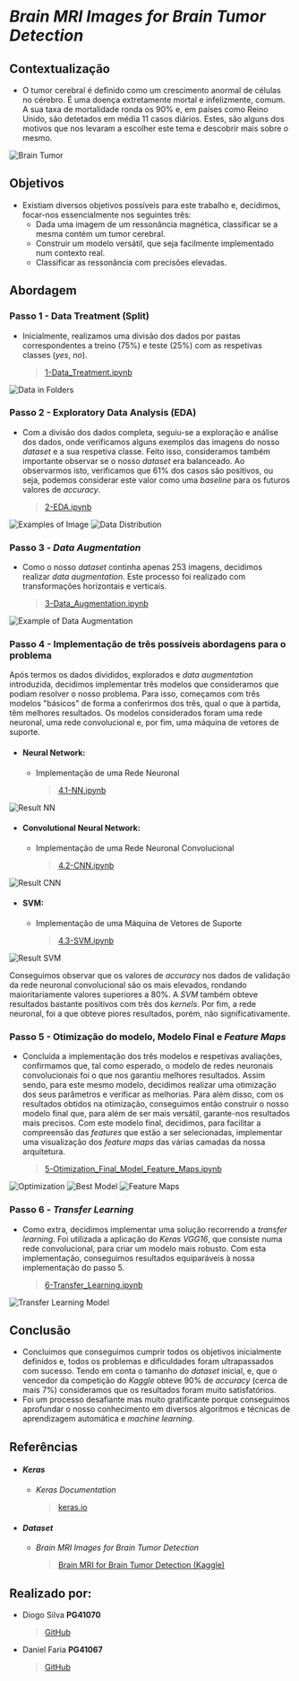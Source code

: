 # *Brain MRI Images for Brain Tumor Detection*
## Contextualização
- O tumor cerebral é definido como um crescimento anormal de células no cérebro. É uma doença extretamente mortal e infelizmente, comum. A sua taxa de mortalidade ronda os 90% e, em países como Reino Unido, são detetados em média 11 casos diários. Estes, são alguns dos motivos que nos levaram a escolher este tema e descobrir mais sobre o mesmo.

![Brain Tumor](/images/contextualizacao.jpg)

## Objetivos

- Existiam diversos objetivos possíveis para este trabalho e, decidimos, focar-nos essencialmente nos seguintes três:
    - Dada uma imagem de um ressonância magnética, classificar se a mesma contém um tumor cerebral.
    - Construir um modelo versátil, que seja facilmente implementado num contexto real.
    - Classificar as ressonância com precisões elevadas.

## Abordagem

### Passo 1 - Data Treatment (Split)

- Inicialmente, realizamos uma divisão dos dados por pastas correspondentes a treino (75%) e teste (25%) com as respetivas classes (*yes*, *no*).
    > [1-Data_Treatment.ipynb](https://github.com/diogogsilva/tp_aa2_pg41070_pg41067/blob/master/1-Data_Treatment.ipynb)
    
![Data in Folders](/images/data-split.png)

### Passo 2 - Exploratory Data Analysis (EDA)
- Com a divisão dos dados completa, seguiu-se a exploração e análise dos dados, onde verificamos alguns exemplos das imagens do nosso *dataset* e a sua respetiva classe. Feito isso, consideramos também importante observar se o nosso *dataset* era balanceado. Ao observarmos isto, verificamos que 61% dos casos são positivos, ou seja, podemos considerar este valor como uma *baseline* para os futuros valores de *accuracy*.
    > [2-EDA.ipynb](https://github.com/diogogsilva/tp_aa2_pg41070_pg41067/blob/master/2-EDA.ipynb)
        
![Examples of Image](/images/eda2.PNG)
![Data Distribution](/images/eda.PNG)

### Passo 3 - *Data Augmentation*
- Como o nosso *dataset* continha apenas 253 imagens, decidimos realizar *data augmentation*. Este processo foi realizado com transformações horizontais e verticais.
    > [3-Data_Augmentation.ipynb](https://github.com/diogogsilva/tp_aa2_pg41070_pg41067/blob/master/3-Data_Augmentation.ipynb)

![Example of Data Augmentation](/images/data_augmentation.PNG)

### Passo 4 - Implementação de três possíveis abordagens para o problema
Após termos os dados divididos, explorados e *data augmentation* introduzida, decidimos implementar três modelos que consideramos que podiam resolver o nosso problema. Para isso, começamos com três modelos "básicos" de forma a conferirmos dos três, qual o que à partida, têm melhores resultados. Os modelos considerados foram uma rede neuronal, uma rede convolucional e, por fim, uma máquina de vetores de suporte.

- #### Neural Network:
    - Implementação de uma Rede Neuronal
        > [4.1-NN.ipynb](https://github.com/diogogsilva/tp_aa2_pg41070_pg41067/blob/master/4.1-NN.ipynb)
       
![Result NN](/images/nn_result.PNG)

- #### Convolutional Neural Network:
    - Implementação de uma Rede Neuronal Convolucional
        > [4.2-CNN.ipynb](https://github.com/diogogsilva/tp_aa2_pg41070_pg41067/blob/master/4.2-CNN.ipynb)
        
![Result CNN](/images/cnn_result.PNG)

- #### SVM:
    - Implementação de uma Máquina de Vetores de Suporte
        > [4.3-SVM.ipynb](https://github.com/diogogsilva/tp_aa2_pg41070_pg41067/blob/master/4.3-SVM.ipynb)
           
![Result SVM](/images/svm_result.PNG)

Conseguimos observar que os valores de *accuracy* nos dados de validação da rede neuronal convolucional são os mais elevados, rondando maioritariamente valores superiores a 80%. A *SVM* também obteve resultados bastante positivos com três dos *kernels*. Por fim, a rede neuronal, foi a que obteve piores resultados, porém, não significativamente.

### Passo 5 - Otimização do modelo, Modelo Final e *Feature Maps*
- Concluída a implementação dos três modelos e respetivas avaliações, confirmamos que, tal como esperado, o modelo de redes neuronais convolucionais foi o que nos garantiu melhores resultados. Assim sendo, para este mesmo modelo, decidimos realizar uma otimização dos seus parâmetros e verificar as melhorias. Para além disso, com os resultados obtidos na otimização, conseguimos então construir o nosso modelo final que, para além de ser mais versátil, garante-nos resultados mais precisos. Com este modelo final, decidimos, para facilitar a compreensão das *features* que estão a ser selecionadas, implementar uma visualização dos *feature maps* das várias camadas da nossa arquitetura.
    > [5-Otimization_Final_Model_Feature_Maps.ipynb](https://github.com/diogogsilva/tp_aa2_pg41070_pg41067/blob/master/5-Otimization_Final_Model_Feature_Maps.ipynb)
    
![Optimization](/images/otimizacao.PNG)
![Best Model](/images/best_model.PNG)
![Feature Maps](/images/feature_maps.PNG)

### Passo 6 - *Transfer Learning*
- Como extra, decidimos implementar uma solução recorrendo a *transfer learning*. Foi utilizada a aplicação do *Keras VGG16*, que consiste numa rede convolucional, para criar um modelo mais robusto. Com esta implementação, conseguimos resultados equiparáveis à nossa implementação do passo 5. 
    > [6-Transfer_Learning.ipynb](https://github.com/diogogsilva/tp_aa2_pg41070_pg41067/blob/master/6-Transfer_Learning.ipynb)
    
![Transfer Learning Model](/images/tl_model.PNG)

## Conclusão
- Concluimos que conseguimos cumprir todos os objetivos inicialmente definidos e, todos os problemas e dificuldades foram ultrapassados com sucesso. Tendo em conta o tamanho do *dataset* inicial, e, que o vencedor da competição do *Kaggle* obteve 90% de *accuracy* (cerca de mais 7%) consideramos que os resultados foram muito satisfatórios.
- Foi um processo desafiante mas muito gratificante porque conseguimos aprofundar o nosso conhecimento em diversos algoritmos e técnicas de aprendizagem automática e *machine learning*.

## Referências

- #### *Keras*
    - *Keras Documentation*
        >[keras.io](https://keras.io/api/)

- #### *Dataset*
    - *Brain MRI Images for Brain Tumor Detection*
        >[Brain MRI for Brain Tumor Detection (Kaggle)](https://www.kaggle.com/navoneel/brain-mri-images-for-brain-tumor-detection)
        
## Realizado por:
- Diogo Silva **PG41070**
    > [GitHub](https://github.com/diogogsilva)
- Daniel Faria **PG41067**
    > [GitHub](https://github.com/DanielCoutinhoFaria)